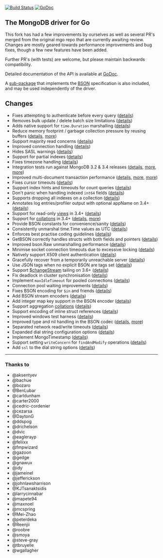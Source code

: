 [![Build Status](https://travis-ci.org/bukalapak/mgo.svg?branch=master)](https://travis-ci.org/bukalapak/mgo) [![GoDoc](https://godoc.org/github.com/bukalapak/mgo?status.svg)](https://godoc.org/github.com/bukalapak/mgo)

The MongoDB driver for Go
-------------------------

This fork has had a few improvements by ourselves as well as several PR's merged from the original mgo repo that are currently awaiting review.
Changes are mostly geared towards performance improvements and bug fixes, though a few new features have been added.

Further PR's (with tests) are welcome, but please maintain backwards compatibility.

Detailed documentation of the API is available at
[GoDoc](https://godoc.org/github.com/bukalapak/mgo).

A [sub-package](https://godoc.org/github.com/bukalapak/mgo/bson) that implements the [BSON](http://bsonspec.org) specification is also included, and may be used independently of the driver.

## Changes
* Fixes attempting to authenticate before every query ([details](https://github.com/go-mgo/mgo/issues/254))
* Removes bulk update / delete batch size limitations ([details](https://github.com/go-mgo/mgo/issues/288))
* Adds native support for `time.Duration` marshalling ([details](https://github.com/go-mgo/mgo/pull/373))
* Reduce memory footprint / garbage collection pressure by reusing buffers ([details](https://github.com/go-mgo/mgo/pull/229), [more](https://github.com/bukalapak/mgo/pull/56))
* Support majority read concerns ([details](https://github.com/bukalapak/mgo/pull/2))
* Improved connection handling ([details](https://github.com/bukalapak/mgo/pull/5))
* Hides SASL warnings ([details](https://github.com/bukalapak/mgo/pull/7))
* Support for partial indexes ([details](https://github.com/domodwyer/mgo/commit/5efe8eccb028238d93c222828cae4806aeae9f51))
* Fixes timezone handling ([details](https://github.com/go-mgo/mgo/pull/464))
* Integration tests run against MongoDB 3.2 & 3.4 releases ([details](https://github.com/bukalapak/mgo/pull/4), [more](https://github.com/bukalapak/mgo/pull/24), [more](https://github.com/bukalapak/mgo/pull/35))
* Improved multi-document transaction performance ([details](https://github.com/bukalapak/mgo/pull/10), [more](https://github.com/bukalapak/mgo/pull/11), [more](https://github.com/bukalapak/mgo/pull/16))
* Fixes cursor timeouts ([details](https://jira.mongodb.org/browse/SERVER-24899))
* Support index hints and timeouts for count queries ([details](https://github.com/bukalapak/mgo/pull/17))
* Don't panic when handling indexed `int64` fields ([details](https://github.com/go-mgo/mgo/issues/475))
* Supports dropping all indexes on a collection ([details](https://github.com/bukalapak/mgo/pull/25))
* Annotates log entries/profiler output with optional appName on 3.4+ ([details](https://github.com/bukalapak/mgo/pull/28))
* Support for read-only [views](https://docs.mongodb.com/manual/core/views/) in 3.4+ ([details](https://github.com/bukalapak/mgo/pull/33))
* Support for [collations](https://docs.mongodb.com/manual/reference/collation/) in 3.4+ ([details](https://github.com/bukalapak/mgo/pull/37), [more](https://github.com/bukalapak/mgo/pull/166))
* Provide BSON constants for convenience/sanity ([details](https://github.com/bukalapak/mgo/pull/41))
* Consistently unmarshal time.Time values as UTC ([details](https://github.com/bukalapak/mgo/pull/42))
* Enforces best practise coding guidelines ([details](https://github.com/bukalapak/mgo/pull/44))
* GetBSON correctly handles structs with both fields and pointers ([details](https://github.com/bukalapak/mgo/pull/40))
* Improved bson.Raw unmarshalling performance ([details](https://github.com/bukalapak/mgo/pull/49))
* Minimise socket connection timeouts due to excessive locking ([details](https://github.com/bukalapak/mgo/pull/52))
* Natively support X509 client authentication ([details](https://github.com/bukalapak/mgo/pull/55))
* Gracefully recover from a temporarily unreachable server ([details](https://github.com/bukalapak/mgo/pull/69))
* Use JSON tags when no explicit BSON are tags set ([details](https://github.com/bukalapak/mgo/pull/91))
* Support [$changeStream](https://docs.mongodb.com/manual/changeStreams/) tailing on 3.6+ ([details](https://github.com/bukalapak/mgo/pull/97))
* Fix deadlock in cluster synchronisation ([details](https://github.com/bukalapak/mgo/issues/120))
* Implement `maxIdleTimeout` for pooled connections ([details](https://github.com/bukalapak/mgo/pull/116))
* Connection pool waiting improvements ([details](https://github.com/bukalapak/mgo/pull/115))
* Fixes BSON encoding for `$in` and friends ([details](https://github.com/bukalapak/mgo/pull/128))
* Add BSON stream encoders ([details](https://github.com/bukalapak/mgo/pull/127))
* Add integer map key support in the BSON encoder ([details](https://github.com/bukalapak/mgo/pull/140)) 
* Support aggregation [collations](https://docs.mongodb.com/manual/reference/collation/) ([details](https://github.com/bukalapak/mgo/pull/144))
* Support encoding of inline struct references ([details](https://github.com/bukalapak/mgo/pull/146))
* Improved windows test harness ([details](https://github.com/bukalapak/mgo/pull/158))
* Improved type and nil handling in the BSON codec ([details](https://github.com/bukalapak/mgo/pull/147/files), [more](https://github.com/bukalapak/mgo/pull/181))
* Separated network read/write timeouts ([details](https://github.com/bukalapak/mgo/pull/161))
* Expanded dial string configuration options ([details](https://github.com/bukalapak/mgo/pull/162))
* Implement MongoTimestamp ([details](https://github.com/bukalapak/mgo/pull/171))
* Support setting `writeConcern` for `findAndModify` operations ([details](https://github.com/bukalapak/mgo/pull/185))
* Add `ssl` to the dial string options ([details](https://github.com/bukalapak/mgo/pull/184))


---

### Thanks to
* @aksentyev
* @bachue
* @bozaro
* @BenLubar
* @carldunham
* @carter2000
* @cedric-cordenier
* @cezarsa
* @DaytonG
* @ddspog
* @drichelson
* @dvic
* @eaglerayp
* @feliixx
* @fmpwizard
* @gazoon
* @gedge
* @gnawux
* @idy
* @jameinel
* @jefferickson
* @johnlawsharrison
* @KJTsanaktsidis
* @larrycinnabar
* @mapete94
* @maxnoel
* @mcspring
* @Mei-Zhao
* @peterdeka
* @Reenjii
* @roobre
* @smoya
* @steve-gray
* @tbruyelle
* @wgallagher
